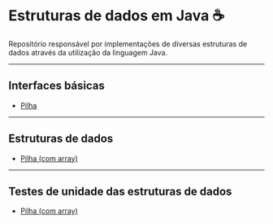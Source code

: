 # Estruturas de dados em Java ☕
Repositório responsável por implementações de diversas estruturas de dados através da utilização da linguagem Java.
***
## Interfaces básicas
- [Pilha](src/interfaces/Pilha.java)
***
## Estruturas de dados
- [Pilha (com array)](src/estruturas/PilhaComArray.java)
***
## Testes de unidade das estruturas de dados
- [Pilha (com array)](tests/estruturas/PilhaComArrayTest.java)
